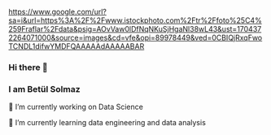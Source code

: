 https://www.google.com/url?sa=i&url=https%3A%2F%2Fwww.istockphoto.com%2Ftr%2Ffoto%25C4%259Fraflar%2Fdata&psig=AOvVaw0lDfNqNKuSjHgaNl38wL43&ust=1704372264071000&source=images&cd=vfe&opi=89978449&ved=0CBIQjRxqFwoTCNDL1difwYMDFQAAAAAdAAAAABAR
### Hi there 👋
### I am Betül Solmaz
🔭 I’m currently working on Data Science 

🌱 I’m currently learning data engineering and data analysis
<!--
**BetulSolmaz/BetulSolmaz** is a ✨ _special_ ✨ repository because its `README.md` (this file) appears on your GitHub profile.

Here are some ideas to get you started:

 🔭 I’m currently working on ...
- 🌱 I’m currently learning ...
- 👯 I’m looking to collaborate on ...
- 🤔 I’m looking for help with ...
- 💬 Ask me about ...
- 📫 How to reach me: ...
- 😄 Pronouns: ...
- ⚡ Fun fact: ...
-->

